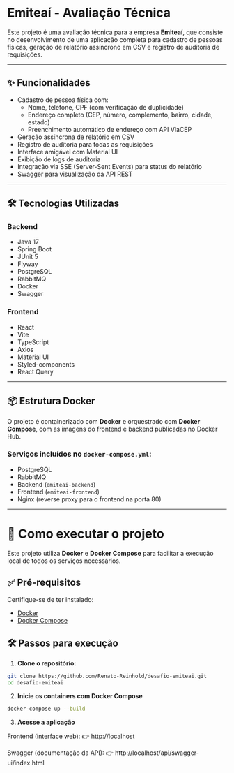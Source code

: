 # Emiteaí - Avaliação Técnica

Este projeto é uma avaliação técnica para a empresa **Emiteaí**, que consiste no desenvolvimento de uma aplicação completa para cadastro de pessoas físicas, geração de relatório assíncrono em CSV e registro de auditoria de requisições.

---

## ✨ Funcionalidades

- Cadastro de pessoa física com:
  - Nome, telefone, CPF (com verificação de duplicidade)
  - Endereço completo (CEP, número, complemento, bairro, cidade, estado)
  - Preenchimento automático de endereço com API ViaCEP
- Geração assíncrona de relatório em CSV
- Registro de auditoria para todas as requisições
- Interface amigável com Material UI
- Exibição de logs de auditoria
- Integração via SSE (Server-Sent Events) para status do relatório
- Swagger para visualização da API REST

---

## 🛠️ Tecnologias Utilizadas

### Backend
- Java 17
- Spring Boot
- JUnit 5
- Flyway
- PostgreSQL
- RabbitMQ
- Docker
- Swagger

### Frontend
- React
- Vite
- TypeScript
- Axios
- Material UI
- Styled-components
- React Query

---

## 📦 Estrutura Docker

O projeto é containerizado com **Docker** e orquestrado com **Docker Compose**, com as imagens do frontend e backend publicadas no Docker Hub.

### Serviços incluídos no `docker-compose.yml`:

- PostgreSQL
- RabbitMQ
- Backend (`emiteai-backend`)
- Frontend (`emiteai-frontend`)
- Nginx (reverse proxy para o frontend na porta 80)

---

# 🚀 Como executar o projeto

Este projeto utiliza **Docker** e **Docker Compose** para facilitar a execução local de todos os serviços necessários.

## ✅ Pré-requisitos

Certifique-se de ter instalado:

- [Docker](https://www.docker.com/)
- [Docker Compose](https://docs.docker.com/compose/)

## 🛠️ Passos para execução

1. **Clone o repositório:**

```bash
git clone https://github.com/Renato-Reinhold/desafio-emiteai.git
cd desafio-emiteai
```

2. **Inicie os containers com Docker Compose**
```bash
docker-compose up --build
```
3. **Acesse a aplicação**

Frontend (interface web):
👉 http://localhost

Swagger (documentação da API):
👉 http://localhost/api/swagger-ui/index.html
